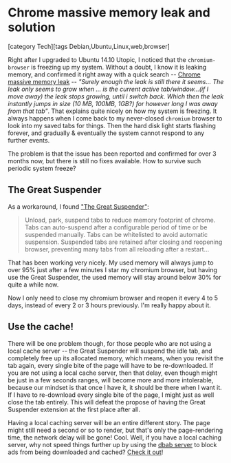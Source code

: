 # Chrome massive memory leak and solution

[category Tech][tags Debian,Ubuntu,Linux,web,browser]

Right after I upgraded to Ubuntu 14.10 Utopic, I noticed that the `chromium-browser` is freezing up my system. Without a doubt, I know it is leaking memory, and confirmed it right away with a quick search -- [Chrome massive memory leak](https://productforums.google.com/forum/#!topic/chrome/86yzpxX7aws%5B1-25-false%5D) -- *"Surely enough the leak is still there it seems... The leak only seems to grow when ... is the current active tab/window...(if I move away) the leak stops growing, until i switch back. Which then the leak instantly jumps in size (10 MB, 100MB, 1GB?) for however long I was away from that tab"*. That explains quite nicely on how my system is freezing. It always happens when I come back to my never-closed `chromium` browser to look into my saved tabs for things. Then the hard disk light starts flashing forever, and gradually & eventually the system cannot respond to any further events.

The problem is that the issue has been reported and confirmed for over 3 months now, but there is still no fixes available. How to survive such periodic system freeze?

<!--more-->

## The Great Suspender

As a workaround, I found ["The Great Suspender"](https://chrome.google.com/webstore/detail/the-great-suspender/klbibkeccnjlkjkiokjodocebajanakg):

> Unload, park, suspend tabs to reduce memory footprint of chrome. 
> Tabs can auto-suspend after a configurable period of time or be suspended manually. Tabs can be whitelisted to avoid automatic suspension. Suspended tabs are retained after closing and reopening browser, preventing many tabs from all reloading after a restart...

That has been working very nicely. My used memory will always jump to over 95% just after a few minutes I star my chromium browser, but having use the Great Suspender, the used memory will stay around below 30% for quite a while now. 

Now I only need to close my chromium browser and reopen it every 4 to 5 days, instead of every 2 or 3 hours previously. I'm really happy about it.

## Use the cache!

There will be one problem though, for those people who are not using a local cache server -- the Great Suspender will suspend the idle tab, and completely free up its allocated memory, which means, when you revisit the tab again, every single bite of the page will have to be re-downloaded. If you are not using a local cache server, then that delay, even though might be just in a few seconds ranges, will become more and more intolerable, because our mindset is that once I have it, it should be there when I want it. If I have to re-download every single bite of the page, I might just as well close the tab entirely. This will defeat the propose of having the Great Suspender extension at the first place after all.

Having a local caching server will be an entire different story. The page might still need a second or so to render, but that's only the page-rendering time, the network delay will be gone! Cool. Well, if you have a local caching server, why not speed things further up by using the [dbab server](http://sfxpt.wordpress.com/2014/11/30/use-new-dbab-to-set-proxy-automatically/) to block ads from being downloaded and cached? [Check it out](http://sfxpt.wordpress.com/2014/11/30/use-new-dbab-to-set-proxy-automatically/)!
